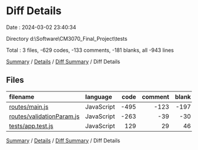 # Diff Details

Date : 2024-03-02 23:40:34

Directory d:\\Software\\CM3070_Final_Project\\tests

Total : 3 files,  -629 codes, -133 comments, -181 blanks, all -943 lines

[Summary](results.md) / [Details](details.md) / [Diff Summary](diff.md) / Diff Details

## Files
| filename | language | code | comment | blank | total |
| :--- | :--- | ---: | ---: | ---: | ---: |
| [routes/main.js](/routes/main.js) | JavaScript | -495 | -123 | -197 | -815 |
| [routes/validationParam.js](/routes/validationParam.js) | JavaScript | -263 | -39 | -30 | -332 |
| [tests/app.test.js](/tests/app.test.js) | JavaScript | 129 | 29 | 46 | 204 |

[Summary](results.md) / [Details](details.md) / [Diff Summary](diff.md) / Diff Details